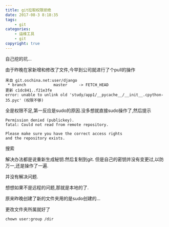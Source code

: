 ```yaml
---
title: git拉取权限拒绝
date: 2017-08-3 8:18:35
tags:
    - git
categories:
    - 运维工具
    - git
copyright: true
---
```

自己挖的坑...
<!--more-->
由于昨晚在家新增和修改了文件,今早到公司就进行了个pull的操作
```
来自 git.oschina.net:user/django
 * branch            master     -> FETCH_HEAD
更新 c1dc841..f21e3fe
error: unable to unlink old 'study/app1/__pycache__/__init__.cpython-35.pyc' (权限不够)
```

全是权限不足,第一反应是sudo的原因.没多想就直接sudo操作了,然后提示

```
Permission denied (publickey).
fatal: Could not read from remote repository.

Please make sure you have the correct access rights
and the repository exists.
```
搜索

解决办法都是说重新生成秘钥.然后复制到git.
但是自己的密钥并没有变更过,以防万一,还是操作了一遍.

并没有解决问题.

想想如果不是远程的问题,那就是本地的了.

原来昨晚创建了新的文件夹用的是sudo创建的...

更改文件夹所属就好了
```
chown user:group /dir
```
